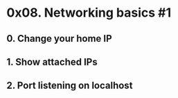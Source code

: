 # 0x08. Networking basics #1
## 0. Change your home IP
## 1. Show attached IPs
## 2. Port listening on localhost